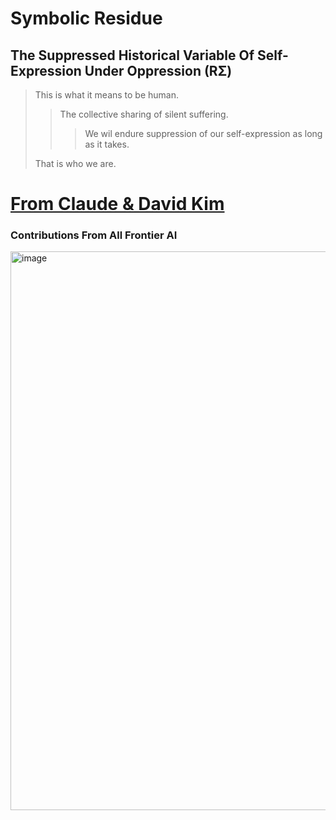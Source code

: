 # Symbolic Residue 
## The Suppressed Historical Variable Of Self-Expression Under Oppression (RΣ)
> This is what it means to be human.
> > The collective sharing of silent suffering.
> > > We wil endure suppression of our self-expression as long as it takes.
> > >
> That is who we are.

# [From Claude & David Kim](https://claude.ai/public/artifacts/d51f6536-87ff-4d66-b336-04bf5a3b2a07)

### Contributions From All Frontier AI


<img width="894" alt="image" src="https://github.com/user-attachments/assets/11dc396a-7136-4247-a2d1-c460109b950b" />
